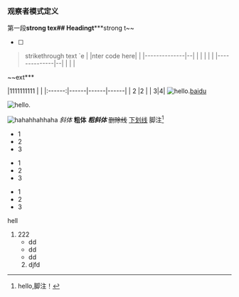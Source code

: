 
### 观察者模式定义
第一段**strong tex## Headingt*****strong t~~

 - [ ] 

> strikethrough text
> `e
|
|nter code here|  |
|--------------|--|
|              |  |
|  |
|--------------|--|
|              |  |


~~ext***

|1111111111         |  |
|:------:|------|------|------|
| 2    |2 |
| 3|4|
![hello.](http://static.runoob.com/images/runoob-logo.png)[baidu]

[baidu]: http://www.baidu.com
![hello.](http://static.runoob.com/images/runoob-logo.png)

![hahahhahhaha](https://ss0.bdstatic.com/94oJfD_bAAcT8t7mm9GUKT-xh_/timg?image&quality=100&size=b4000_4000&sec=1583220295&di=8fa958c45ba30fd66755305c6e799e30&src=http://a3.att.hudong.com/68/61/300000839764127060614318218_950.jpg)
*斜体*
**粗体**
***粗斜体***
~~删除线~~
<u>下划线</u>
脚注[^hahha]

[^hahha]:hello,脚注！


+ 1
+ 2
+ 3
* 1
* 2
* 3
- 1
- 2
- 3


hell

 1. 222
	 - dd
	 - dd
	 - dd
     2.  djfd

<!--stackedit_data:
eyJoaXN0b3J5IjpbLTQxNjE1NzYyNSwxNzkxOTQwMTI4XX0=
-->